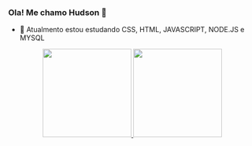 ### Ola! Me chamo Hudson 👋


- 🌱 Atualmento estou estudando CSS, HTML, JAVASCRIPT, NODE.JS e MYSQL

<div align="center">
  <a href="https://github.com/ganimedes96">
  <img height="180em" src="https://github-readme-stats.vercel.app/api?username=ganimedes96&show_icons=true&theme=dracula&include_all_commits=true&count_private=true"/>
  <img height="180em" src="https://github-readme-stats.vercel.app/api/top-langs/?username=ganimedes96&layout=compact&langs_count=7&theme=dracula"/>
</div>
